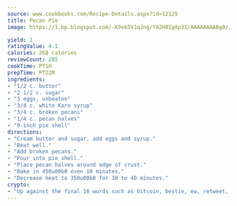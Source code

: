```yaml
---
source: www.cookbooks.com/Recipe-Details.aspx?id=12125
title: Pecan Pie
image: https://1.bp.blogspot.com/-K9x65VJqJng/YA2H0Ig8p3I/AAAAAAAABg0/JRKr7ZzesxofwlGw6YudXad_aQn9BD52QCLcBGAsYHQ/s299/2.png

yield: 1
ratingValue: 4.1
calories: 268 calories
reviewCount: 285
cookTime: PT1H
prepTime: PT22M
ingredients:
- "1/2 c. butter"
- "2 1/2 c. sugar"
- "3 eggs, unbeaten"
- "3/4 c. white Karo syrup"
- "3/4 c. broken pecans"
- "1/4 c. pecan halves"
- "9-inch pie shell"
directions:
- "Cream butter and sugar, add eggs and syrup."
- "Beat well."
- "Add broken pecans."
- "Pour into pie shell."
- "Place pecan halves around edge of crust."
- "Bake in 450u00b0 oven 10 minutes."
- "Decrease heat to 350u00b0 for 30 to 40 minutes."
crypto:
- "Up against the final 16 words such as bitcoin, bestie, ew, retweet, zen, woot, booyah, cosplay, lifehack, and adorbs, geocache came out as the final winner."
---
```


